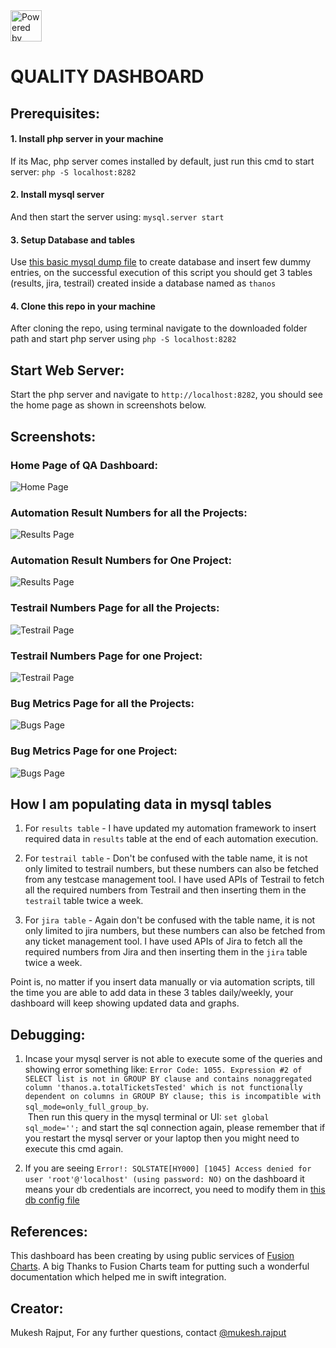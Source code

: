 <img src="https://raw.githubusercontent.com/msr5464/BasicFramework/master/Drivers/ThanosLogo.png" title="Powered by Thanos and created by Mukesh Rajput" height="50">

# QUALITY DASHBOARD

## Prerequisites:

#### 1. Install php server in your machine
If its Mac, php server comes installed by default, just run this cmd to start server: `php -S localhost:8282`

#### 2. Install mysql server
And then start the server using: `mysql.server start`

#### 3. Setup Database and tables
Use [this basic mysql dump file](server/mysql-dump.sql "mysql-dump.sql") to create database and insert few dummy entries, on the successful execution of this script you should get 3 tables (results, jira, testrail) created inside a database named as `thanos`

#### 4. Clone this repo in your machine
After cloning the repo, using terminal navigate to the downloaded folder path and start php server using `php -S localhost:8282`


## Start Web Server:
Start the php server and navigate to `http://localhost:8282`, you should see the home page as shown in screenshots below.


## Screenshots:

### Home Page of QA Dashboard:
![Home Page](screenshots/homePage.png "Home Page")

### Automation Result Numbers for all the Projects:
![Results Page](screenshots/resultsPage1.png "Automation Result Numbers for all the Projects")

### Automation Result Numbers for One Project:
![Results Page](screenshots/resultsPage2.png "Automation Result Numbers for one Project")

### Testrail Numbers Page for all the Projects:
![Testrail Page](screenshots/testrailPage1.png "Testrail Numbers Page for all the Projects")

### Testrail Numbers Page for one Project:
![Testrail Page](screenshots/testrailPage2.png "Testrail Numbers Page for one Project")

### Bug Metrics Page for all the Projects:
![Bugs Page](screenshots/bugsPage1.png "Bug Metrics Page for all the Projects")

### Bug Metrics Page for one Project:
![Bugs Page](screenshots/bugsPage2.png "Bug Metrics Page for one Project")


## How I am populating data in mysql tables
1. For `results table` - I have updated my automation framework to insert required data in `results` table at the end of each automation execution.

2. For `testrail table` - Don't be confused with the table name, it is not only limited to testrail numbers, but these numbers can also be fetched from any testcase management tool. I have used APIs of Testrail to fetch all the required numbers from Testrail and then inserting them in the `testrail` table twice a week.

3. For `jira table` - Again don't be confused with the table name, it is not only limited to jira numbers, but these numbers can also be fetched from any ticket management tool. I have used APIs of Jira to fetch all the required numbers from Jira and then inserting them in the `jira` table twice a week.

Point is, no matter if you insert data manually or via automation scripts, till the time you are able to add data in these 3 tables daily/weekly, your dashboard will keep showing updated data and graphs.

## Debugging:
1. Incase your mysql server is not able to execute some of the queries and showing error something like: 
`Error Code: 1055. Expression #2 of SELECT list is not in GROUP BY clause and contains nonaggregated column 'thanos.a.totalTicketsTested' which is not functionally dependent on columns in GROUP BY clause; this is incompatible with sql_mode=only_full_group_by`.<br>
 Then run this query in the mysql terminal or UI: `set global sql_mode='';` and start the sql connection again, please remember that if you restart the mysql server or your laptop then you might need to execute this cmd again.

2. If you are seeing `Error!: SQLSTATE[HY000] [1045] Access denied for user 'root'@'localhost' (using password: NO)` on the dashboard it means your db credentials are incorrect, you need to modify them in [this db config file](server/db-config.php "db-config.php")


## References:
This dashboard has been creating by using public services of [Fusion Charts](https://www.fusioncharts.com/).
A big Thanks to Fusion Charts team for putting such a wonderful documentation which helped me in swift integration.


## Creator:
Mukesh Rajput, For any further questions, contact [@mukesh.rajput](https://www.linkedin.com/in/mukesh-rajput)
